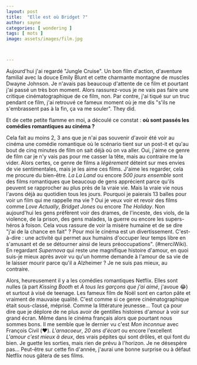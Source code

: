 ```yaml
---
layout: post
title:  "Elle est où Bridget ?"
author: sayne
categories: [ wondering ]
tags: [ mots ]
image: assets/images/film.jpg



---
```


Aujourd'hui j'ai regardé "Jungle Cruise". Un bon film d'action, d'aventure familial avec la douce Emily Blunt et cette charmante montagne de muscles Dwayne Johnson. Je n'avais pas beaucoup d'attente de ce film et pourtant j'ai passé un très bon moment. Alors rassurez-vous je ne vais pas faire une critique cinématographique de ce film, non. Par contre, j'ai tiqué sur un truc pendant ce film, j'ai retrouvé ce fameux moment où je me dis "s'ils ne s'embrassent pas à la fin, ça va me souler". <span class="spoiler">They did. </span>

Et de cette petite flamme en moi, a découlé ce constat : **où sont passés les comédies romantiques au cinéma ?**

Cela fait au moins 2, 3 ans que je n'ai pas souvenir d'avoir été voir au cinéma une comédie romantique où le scénario tient sur un post-it et qu'au bout de cinq minutes de film on sait déjà où on va aller. Oui, j'aime ce genre de film car je n'y vais pas pour me casser la tête, mais au contraire me la vider. Alors certes, ce genre de films a *légèrement* déteint sur mes envies de vie sentimentales, mais je les aime ces films. J'aime les regarder, cela me procure du bien-être. *La La Land* ou encore *500 jours ensemble* sont des films romantiques que beaucoup de gens apprécient parce qu'ils peuvent se rapprocher au plus près de la vraie vie. Mais la vraie vie nous l'avons déjà au quotidien tous les jours. Pourquoi je paierais 13 balles pour voir un film qui me rappelle ma vie ? Oui je veux voir et revoir des films comme *Love Actually*, *Bridget Jones* ou encore *The Holiday*. Non aujourd'hui les gens préfèrent voir des drames, de l'inceste, des viols, de la violence, de la prison, des gens malades, la guerre ou encore les supers-héros à foison. Cela vous rassure de voir la misère humaine et de se dire "j'ai de la chance en fait" ? Pour moi le cinéma est un divertissement. C'est-à-dire : une activité qui permet aux humains d'occuper leur temps libre en s'amusant et de se détourner ainsi de leurs préoccupations". (#merciWiki). En regardant *Supernova* qui reste une magnifique histoire d'amour, en quoi suis-je mieux après avoir vu qu'un homme demande à l'amour de sa vie de le laisser mourir parce qu'il a Alzheimer ? Je ne suis pas mieux, au contraire. 

Alors, heureusement il y a les comédies romantiques Netflix. Elles sont nulles (à part *Kissing Booth* et *À tous les garçons que j'ai aimé*, j'avoue 😂) et surtout à visé de teenage. Les fameux film de Noël sont en carton pâte et vraiment de mauvaise qualité. C'est comme si ce genre cinématographique était sous-classé, méprisé. Comme la littérature jeunesse... Tout ça pour dire que je déplore de ne plus avoir de gentilles histoires d'amour à voir sur grand écran. Même dans le cinéma français alors que pourtant nous sommes bons. Il me semble que le dernier vu c'est *Mon inconnue* avec François Civil (❤️). *L'arnacoeur*, *20 ans d'écart* ou encore l'excellent *L'amour c'est mieux à deux*, des vrais pépites qui sont drôles, et qui font du bien. Je guette les sorties, mais rien de prévu à l'horizon. Je ne désespère pas... Peut-être sur cette fin d'année, j'aurai une bonne surprise ou à défaut Netflix nous gâtera de ses films. 

